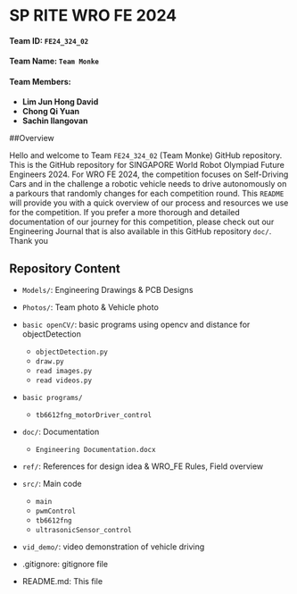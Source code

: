 # SP RITE WRO FE 2024

#### Team ID:			`FE24_324_02`


#### Team Name: 		`Team Monke` 


#### Team Members: 	
- **Lim Jun Hong David**
- **Chong Qi Yuan**
- **Sachin Ilangovan**

##Overview

Hello and welcome to Team `FE24_324_02` (Team Monke) GitHub repository. This is the GitHub repository for SINGAPORE World Robot Olympiad Future Engineers 2024. For WRO FE 2024, the competition focuses on Self-Driving Cars and in the challenge a robotic vehicle needs to drive autonomously on a parkours that randomly changes for each competition round. This `README` will provide you with a quick overview of our process and resources we use for the competition. If you prefer a more thorough and detailed documentation of our journey for this competition, please check out our Engineering Journal that is also available in this GitHub repository `doc/`. Thank you


## Repository Content
- `Models/`: Engineering Drawings & PCB Designs
- `Photos/`: Team photo & Vehicle photo
- `basic openCV/`:  basic programs using opencv and distance for objectDetection
  - `objectDetection.py`
  - `draw.py`
  - `read images.py`
  - `read videos.py`
- `basic programs/`
  - `tb6612fng_motorDriver_control`
- `doc/`:  Documentation
  - `Engineering Documentation.docx` 
- `ref/`: References for design idea & WRO_FE Rules, Field overview
- `src/`: Main code
  - `main`
  - `pwmControl`
  - `tb6612fng`
  - `ultrasonicSensor_control`
- `vid_demo/`: video demonstration of vehicle driving

- .gitignore: gitignore file
- README.md: This file

